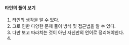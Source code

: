 #### 타인의 풀이 보기
1.  타인의 생각을 알 수 있다.
2.  그로 인한 다양한 문제 풀이 방식 및 접근법을 알 수 있다.
3.  다만 보고 따라치는 것이 아닌 자신만의 언어로 정리해야한다.
4. 